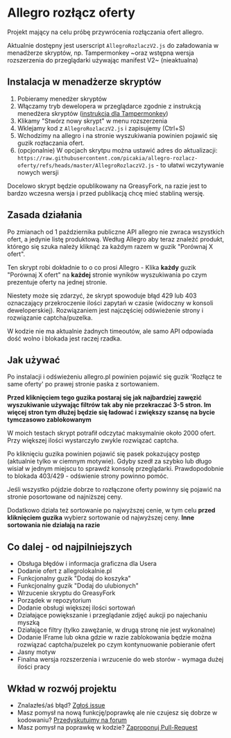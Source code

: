 # Allegro rozłącz oferty

Projekt mający na celu próbę przywrócenia rozłączania ofert allegro. 

Aktualnie dostępny jest userscript `AllegroRozlaczV2.js` do załadowania w menadżerze skryptów, np. Tampermonkey ~oraz wstępna wersja rozszerzenia do przeglądarki używając manifest V2~ (nieaktualna)

## Instalacja w menadżerze skryptów

1. Pobieramy menedżer skryptów
2. Włączamy tryb dewelopera w przeglądarce zgodnie z instrukcją menedżera skryptów ([instrukcja dla Tampermonkey](https://www.tampermonkey.net/faq.php?locale=en#Q209))
3. Klikamy "Stwórz nowy skrypt" w menu rozszerzenia
4. Wklejamy kod z `AllegroRozlaczV2.js` i zapisujemy (Ctrl+S)
5. Wchodzimy na allegro i na stronie wyszukiwania powinien pojawić się guzik rozłaczania ofert.
6. (opcjonalnie) W opcjach skrytpu można ustawić adres do aktualizacji: `https://raw.githubusercontent.com/picakia/allegro-rozlacz-oferty/refs/heads/master/AllegroRozlaczV2.js` - to ułatwi wczytywanie nowych wersji

Docelowo skrypt będzie opublikowany na GreasyFork, na razie jest to bardzo wczesna wersja i przed publikacją chcę mieć stabliną wersję.

## Zasada działania

Po zmianach od 1 października publiczne API allegro nie zwraca wszystkich ofert, a jedynie listę produktową. Według Allegro aby teraz znaleźć produkt, którego się szuka należy kliknąć za każdym razem w guzik "Porównaj X ofert". 

Ten skrypt robi dokładnie to o co prosi Allegro - Klika **każdy** guzik "Porównaj X ofert" na **każdej** stronie wyników wyszukiwania po czym prezentuje oferty na jednej stronie.

Niestety może się zdarzyć, że skrypt spowoduje błąd 429 lub 403 oznaczający przekroczenie ilości zapytań w czasie (widoczny w konsoli deweloperskiej). Rozwiązaniem jest najczęściej odświeżenie strony i rozwiązanie captcha/puzelka.

W kodzie nie ma aktualnie żadnych timeoutów, ale samo API odpowiada dość wolno i blokada jest raczej rzadka.

## Jak używać

Po instalacji i odświeżeniu allegro.pl powinien pojawić się guzik 'Rozłącz te same oferty' po prawej stronie paska z sortowaniem. 

**Przed kliknięciem tego guzika postaraj się jak najbardziej zawęzić wyszukiwanie używając filtrów tak aby nie przekraczać 3-5 stron. Im więcej stron tym dłużej będzie się ładować i zwiększy szansę na bycie tymczasowo zablokowanym**

W moich testach skrypt potrafił odczytać maksymalnie około 2000 ofert. Przy większej ilości wystarczyło zwykle rozwiązać captcha.

Po kliknięciu guzika powinien pojawić się pasek pokazujący postęp (aktualnie tylko w ciemnym motywie). Gdyby szedł za szybko lub długo wisiał w jednym miejscu to sprawdź konsolę przeglądarki. 
Prawdopodobnie to blokada 403/429 - odświenie strony powinno pomóc.

Jeśli wszystko pójdzie dobrze to rozłączone oferty powinny się pojawić na stronie posortowane od najniższej ceny.

Dodatkowo działa też sortowanie po najwyższej cenie, w tym celu **przed kliknięciem guzika** wybierz sortowanie od najwyższej ceny. **Inne sortowania nie działają na razie**

## Co dalej - od najpilniejszych

- Obsługa błędów i informacja graficzna dla Usera
- Dodanie ofert z allegrolokalnie.pl
- Funkcjonalny guzik "Dodaj do koszyka"
- Funkcjonalny guzik "Dodaj do ulubionych"
- Wrzucenie skryptu do GreasyFork
- Porządek w repozytorium
- Dodanie obsługi większej ilości sortowań
- Działające powiększanie i przeglądanie zdjęć aukcji po najechaniu myszką
- Działające filtry (tylko zawężanie, w drugą stronę nie jest wykonalne)
- Dodanie IFrame lub okna gdzie w razie zablokowania będzie można rozwiązać captcha/puzelek po czym kontynuowanie pobieranie ofert
- Jasny motyw
- Finalna wersja rozszerzenia i wrzucenie do web storów - wymaga dużej ilości pracy 

## Wkład w rozwój projektu

* Znalazłeś/aś błąd? [Zgłoś issue](https://github.com/picakia/allegro-rozlacz-oferty/issues/new/choose)
* Masz pomysł na nową funkcję/poprawkę ale nie czujesz się dobrze w kodowaniu? [Przedyskutujmy na forum](https://github.com/picakia/allegro-rozlacz-oferty/discussions)
* Masz pomysł na poprawkę w kodzie? [Zaproponuj Pull-Request](https://github.com/picakia/allegro-rozlacz-oferty/pulls)
